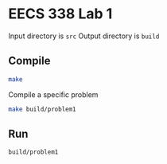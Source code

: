 # EECS 338 Lab 1
Input directory is `src`
Output directory is `build`

## Compile
```sh
make
```
Compile a specific problem
```sh
make build/problem1
```

## Run
```sh
build/problem1
```